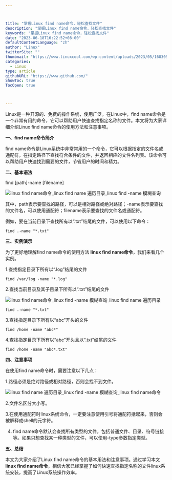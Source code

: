 ```yaml
---



title: "掌握Linux find name命令，轻松查找文件"
description: "掌握Linux find name命令，轻松查找文件"
keywords: "掌握Linux find name命令，轻松查找文件"
date: "2023-06-18T16:22:52+08:00"
defaultContentLanguage: "zh"
author: "Linux"
twitterSite: ""
thumbnail: "https://www.linuxcool.com/wp-content/uploads/2023/05/1683057962263_0.jpg"
categories:
  - Linux
type: article
githubURL: "https://www.github.com/"
ShowToc: true
TocOpen: true



---
```


Linux是一种开源的、免费的操作系统，使用广泛。在Linux中，find name命令是一个非常有用的命令，它可以帮助用户快速查找指定名称的文件。本文将为大家详细介绍Linux find name命令的使用方法和注意事项。

**一、find name命令简介**

find name命令是Linux系统中非常常用的一个命令，它可以根据指定的文件名或通配符，在指定路径下查找符合条件的文件，并返回相应的文件名列表。该命令可以帮助用户快速找到需要的文件，节省用户的时间和精力。

**二、基本语法**

find [path]-name [filename]

![linux find name命令_linux find name 遍历目录_linux find -name 模糊查询](https://www.linuxcool.com/wp-content/uploads/2023/05/1683057962263_0.jpg)

其中，path表示要查找的路径，可以是相对路径或绝对路径；-name表示要查找的文件名，可以使用通配符；filename表示要查找的文件名或通配符。

例如，要在当前目录下查找所有以“.txt”结尾的文件，可以使用以下命令：

```
find .-name "*.txt"
```

**三、实例演示**

为了更好地理解find name命令的使用方法 **linux find name命令**，我们来看几个实例。

1.查找指定目录下所有以“.log”结尾的文件

```
find /var/log -name "*.log"
```

2.查找当前目录及其子目录下所有以“.txt”结尾的文件

![linux find name命令_linux find -name 模糊查询_linux find name 遍历目录](https://www.linuxcool.com/wp-content/uploads/2023/05/1683057962263_2.png)

```
find .-name "*.txt"
```

3.查找指定目录下所有以“abc”开头的文件

```
find /home -name "abc*"
```

4.查找指定目录下所有以“abc”开头且以“.txt”结尾的文件

```
find /home -name "abc*.txt"
```

**四、注意事项**

在使用find name命令时，需要注意以下几点：

1.路径必须是绝对路径或相对路径，否则会找不到文件。

![linux find name 遍历目录_linux find -name 模糊查询_linux find name命令](https://www.linuxcool.com/wp-content/uploads/2023/05/1683057962263_4.jpg)

2.文件名区分大小写。

3.在使用通配符时linux系统命令，一定要注意使用引号将通配符括起来，否则会被解释成shell的元字符。

4. find name命令默认会查找所有类型的文件，包括普通文件、目录、符号链接等。如果只想查找某一种类型的文件，可以使用-type参数指定类型。

**五、总结**

本文为大家介绍了Linux find name命令的基本用法和注意事项。通过学习本文 **linux find name命令**，相信大家已经掌握了如何快速查找指定名称的文件linux系统安装，提高了Linux系统操作效率。